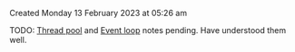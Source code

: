 Created Monday 13 February 2023 at 05:26 am

TODO: [Thread pool](5_Nodejs_internals/40_Thread_pool_size_DEFER.md) and [Event loop](5_Nodejs_internals/41_The_Event_loop_DEFER.md) notes pending. Have understood them well.